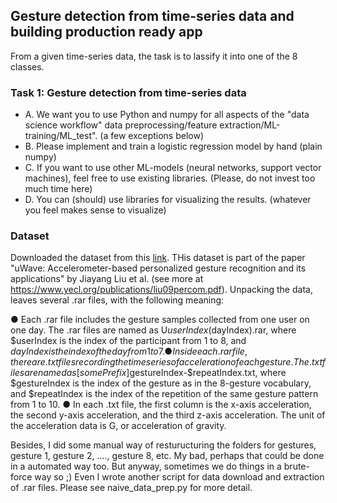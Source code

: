## Gesture detection from time-series data and building production ready app
From a given time-series data, the task is to lassify it into one of the 8 classes. 


### Task 1: Gesture detection from time-series data 

  - A. We want you to use Python and numpy for all aspects of the "data science workflow" data preprocessing/feature extraction/ML-training/ML_test". (a few exceptions below)
  - B. Please implement and train a logistic regression model by hand (plain numpy)
  - C. If you want to use other ML-models (neural networks, support vector machines), feel free to use existing libraries. (Please, do not invest too much time here)
  - D. You can (should) use libraries for visualizing the results. (whatever you feel makes sense to visualize)

### Dataset
Downloaded the dataset from this [link](zhen-wang.appspot.com/rice/files/uwave/uWaveGestureLibrary.zip). THis dataset is part of the paper "uWave: Accelerometer-based personalized gesture recognition and its applications" by Jiayang Liu et al. (see more at https://www.yecl.org/publications/liu09percom.pdf). Unpacking the data, leaves several .rar files, with the following meaning:

● Each .rar file includes the gesture samples collected from one user on one day. The .rar files are named as U$userIndex ($dayIndex).rar, where $userIndex is the index of the participant from 1 to 8, and $dayIndex is the index of the day from 1 to 7.
● Inside each .rar file, there are .txt files recording the time series of acceleration of each gesture. The .txt files are named as [somePrefix]$gestureIndex-$repeatIndex.txt, where $gestureIndex is the index of the gesture as in the 8-gesture vocabulary, and $repeatIndex is the index of the repetition of the same gesture pattern from 1 to 10.
● In each .txt file, the first column is the x-axis acceleration, the second y-axis acceleration, and the third z-axis acceleration. The unit of the acceleration data is G, or acceleration of gravity. 

Besides, I did some manual way of resturucturing the folders for gestures, gesture 1, gesture 2, ...., gesture 8, etc. My bad, perhaps that could be done in a automated way too. But anyway, sometimes we do things in a brute-force way so ;) Even I wrote another script for data download and extraction of .rar files. Please see naive_data_prep.py for more detail. 
